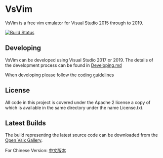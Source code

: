 VsVim
===
VsVim is a free vim emulator for Visual Studio 2015 through to 2019.

[![Build Status](https://dev.azure.com/VsVim/VsVim/_apis/build/status/VsVim-CI?branchName=master)](https://dev.azure.com/VsVim/VsVim/_build/latest?definitionId=1&branchName=master)

## Developing
VsVim can be developed using Visual Studio 2017 or 2019. The details of the 
development process can be found in
[Developing.md](https://github.com/VsVim/VsVim/blob/master/Documentation/Developing.md)

When developing please follow the
[coding guidelines](https://github.com/VsVim/VsVim/blob/master/Documentation/CodingGuidelines.md)

## License

All code in this project is covered under the Apache 2 license a copy of which 
is available in the same directory under the name License.txt.

## Latest Builds

The build representing the latest source code can be downloaded from the
[Open Vsix Gallery](http://vsixgallery.com/extension/VsVim.Microsoft.e214908b-0458-4ae2-a583-4310f29687c3/).  

For Chinese Version: [中文版本](README.ch.md)
